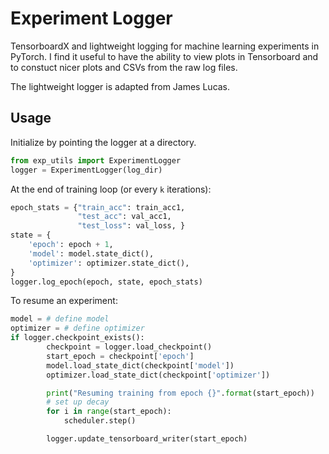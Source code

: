 
# Experiment Logger

TensorboardX and lightweight logging for machine learning experiments in PyTorch.
I find it useful to have the ability to view plots in Tensorboard and to constuct
nicer plots and CSVs from the raw log files.
 
The lightweight logger is adapted from James Lucas. 

## Usage

Initialize by pointing the logger at a directory.

```python
from exp_utils import ExperimentLogger
logger = ExperimentLogger(log_dir)
```

At the end of training loop (or every `k` iterations):
```python
epoch_stats = {"train_acc": train_acc1,
               "test_acc": val_acc1,
               "test_loss": val_loss, }
state = {
    'epoch': epoch + 1,
    'model': model.state_dict(),
    'optimizer': optimizer.state_dict(),
}
logger.log_epoch(epoch, state, epoch_stats)
```

To resume an experiment:

```python
model = # define model
optimizer = # define optimizer
if logger.checkpoint_exists():
        checkpoint = logger.load_checkpoint()
        start_epoch = checkpoint['epoch']
        model.load_state_dict(checkpoint['model'])
        optimizer.load_state_dict(checkpoint['optimizer'])

        print("Resuming training from epoch {}".format(start_epoch))
        # set up decay
        for i in range(start_epoch):
            scheduler.step()

        logger.update_tensorboard_writer(start_epoch)
```